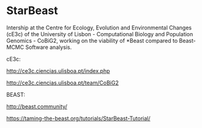 # StarBeast


Intership at the Centre for Ecology, Evolution and Environmental Changes (cE3c) of the University of Lisbon - 
Computational Biology and Population Genomics - CoBiG2, working on the viability of *Beast compared to Beast-MCMC Software analysis.



cE3c:

 http://ce3c.ciencias.ulisboa.pt/index.php
 
 http://ce3c.ciencias.ulisboa.pt/team/CoBiG2

BEAST:

  http://beast.community/
  
  https://taming-the-beast.org/tutorials/StarBeast-Tutorial/
  
  
